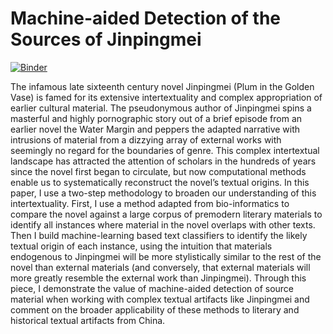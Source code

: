 # Machine-aided Detection of the Sources of Jinpingmei

[![Binder](https://mybinder.org/badge_logo.svg)](https://mybinder.org/v2/gh/jdh-observer/5QKJH5KQn9r3/main?filepath=skim-article.ipynb)

The infamous late sixteenth century novel Jinpingmei (Plum in the Golden Vase) is famed for its extensive intertextuality and complex appropriation of earlier cultural material. The pseudonymous author of Jinpingmei spins a masterful and highly pornographic story out of a brief episode from an earlier novel the Water Margin and peppers the adapted narrative with intrusions of material from a dizzying array of external works with seemingly no regard for the boundaries of genre. This complex intertextual landscape has attracted the attention of scholars in the hundreds of years since the novel first began to circulate, but now computational methods enable us to systematically reconstruct the novel’s textual origins. In this paper, I use a two-step methodology to broaden our understanding of this intertextuality. First, I use a method adapted from bio-informatics to compare the novel against a large corpus of premodern literary materials to identify all instances where material in the novel overlaps with other texts. Then I build machine-learning based text classifiers to identify the likely textual origin of each instance, using the intuition that materials endogenous to Jinpingmei will be more stylistically similar to the rest of the novel than external materials (and conversely, that external materials will more greatly resemble the external work than Jinpingmei). Through this piece, I demonstrate the value of machine-aided detection of source material when working with complex textual artifacts like Jinpingmei and comment on the broader applicability of these methods to literary and historical textual artifacts from China.
